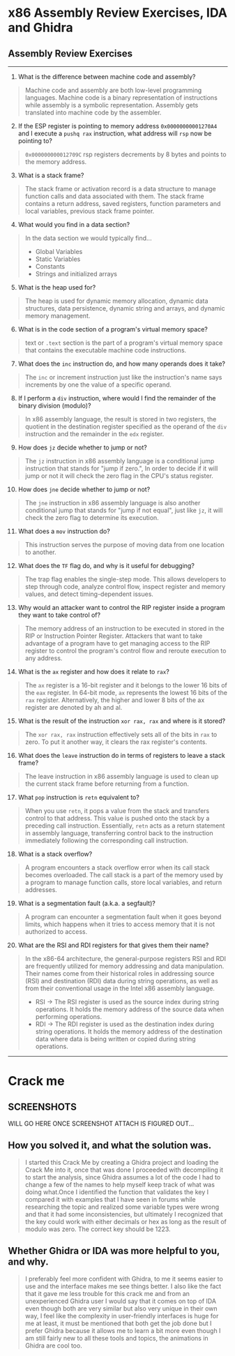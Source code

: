 # x86 Assembly Review Exercises, IDA and Ghidra

## Assembly Review Exercises
---
1. What is the difference between machine code and assembly?
>Machine code and assembly are both low-level programming languages. Machine code is a binary representation of instructions while assembly is a symbolic representation. Assembly gets translated into machine code by the assembler.

2. If the ESP register is pointing to memory address `0x00000000001270A4` and I execute a `pushq rax` instruction, what address will `rsp` now be pointing to?
> ```0x000000000012709C```
> rsp registers decrements by 8 bytes and points to the memory address.

3. What is a stack frame?
>The stack frame or activation record is a data structure to manage function calls and data associated with them. The stack frame contains a return address, saved registers, function parameters and local variables, previous stack frame pointer.

4. What would you find in a data section?
>  In the data section we would typically find...
>   * Global Variables
>   * Static Variables
>   * Constants
>   * Strings and initialized arrays

5. What is the heap used for?
>  The heap is used for dynamic memory allocation, dynamic data structures, data persistence, dynamic string and arrays, and dynamic memory management.

6. What is in the code section of a program's virtual memory space?
>  text or `.text` section is the part of a program's virtual memory space that contains the executable machine code instructions.

7. What does the `inc` instruction do, and how many operands does it take?
>  The `inc` or increment instruction just like the instruction's name says increments by one the value of a specific operand.

8. If I perform a `div` instruction, where would I find the remainder of the binary division (modulo)?
>  In x86 assembly language, the result is stored in two registers, the quotient in the destination register specified as the operand of the `div` instruction and the remainder in the `edx` register.

9. How does `jz` decide whether to jump or not?
>  The `jz` instruction in x86 assembly language is a conditional jump instruction that stands for "jump if zero.", In order to decide if it will jump or not it will check the zero flag in the CPU's status register.

10. How does `jne` decide whether to jump or not?
>  The `jne` instruction in x86 assembly language is also another conditional jump that stands for "jump if not equal", just like `jz`, it will check the zero flag to determine its execution.

11. What does a `mov` instruction do?
>  This instruction serves the purpose of moving data from one location to another. 

12. What does the `TF` flag do, and why is it useful for debugging?
>  The trap flag enables the single-step mode. This allows developers to step through code, analyze control flow, inspect register and memory values, and detect timing-dependent issues.

13. Why would an attacker want to control the RIP register inside a program they want to take control of?
>  The memory address of an instruction to be executed in stored in the RIP or Instruction Pointer Register. Attackers that want to take advantage of a program have to get managing access to the RIP register to control the program's control flow and reroute execution to any address.

14. What is the `ax` register and how does it relate to `rax`?
>  The `ax` register is a 16-bit register and it belongs to the lower 16 bits of the `eax` register.
>  In 64-bit mode, `ax` represents the lowest 16 bits of the `rax` register. Alternatively, the higher and lower 8 bits of the ax register are denoted by ah and al.

15. What is the result of the instruction `xor rax, rax` and where is it stored?
>  The `xor rax, rax` instruction effectively sets all of the bits in `rax` to zero.
To put it another way, it clears the rax register's contents.

16. What does the `leave` instruction do in terms of registers to leave a stack frame?
>  The leave instruction in x86 assembly language is used to clean up the current stack frame before returning from a function.

17. What `pop` instruction is `retn` equivalent to?
>  When you use `retn`, it pops a value from the stack and transfers control to that address. This value is pushed onto the stack by a preceding call instruction. Essentially, `retn` acts as a return statement in assembly language, transferring control back to the instruction immediately following the corresponding call instruction.

18. What is a stack overflow?
>  A program encounters a stack overflow error when its call stack becomes overloaded. The call stack is a part of the memory used by a program to manage function calls, store local variables, and return addresses.

19. What is a segmentation fault (a.k.a. a segfault)?
>  A program can encounter a segmentation fault when it goes beyond limits, which happens when it tries to access memory that it is not authorized to access.

20. What are the RSI and RDI registers for that gives them their name?
>  In the x86-64 architecture, the general-purpose registers RSI and RDI are frequently utilized for memory addressing and data manipulation. Their names come from their historical roles in addressing source (RSI) and destination (RDI) data during string operations, as well as from their conventional usage in the Intel x86 assembly language.
>  * RSI ->  The RSI register is  used as the source index during string operations. It holds the memory address of the source data when performing operations.
>  * RDI ->  The RDI register is  used as the destination index during string operations. It holds the memory address of the destination data where data is being written or copied during string operations.

---
# Crack me

## SCREENSHOTS 
WILL GO HERE ONCE SCREENSHOT ATTACH IS FIGURED OUT...

## How you solved it, and what the solution was.
>  I started this Crack Me by creating a Ghidra project and loading the Crack Me into it, once that was done I proceeded with decompiling it to start the analysis, since Ghidra assumes a lot of the code I had to change a few of the names to help myself keep track of what was doing what.Once I identified the function that validates the key I compared it with examples that I have seen in forums while researching the topic and realized some variable types were wrong and that it had some inconsistencies, but ultimately   I recognized that the key could work with either decimals or hex as long as the result of modulo was zero. The correct key should be 1223.
    
## Whether Ghidra or IDA was more helpful to you, and why.
>  I preferably feel more confident with Ghidra, to me it seems easier to use and the interface makes me see things better. I also like the fact that it gave me less trouble for this crack me and from an unexperienced Ghidra user I would say that it comes on top of IDA even though both are very similar but also very unique in their own way, I feel like the complexity in user-friendly interfaces is huge for me at least, it must be mentioned that both get the job done but I prefer Ghidra because it allows me to learn a bit more even though I am still fairly new to all these tools and topics, the animations in Ghidra are cool too.
